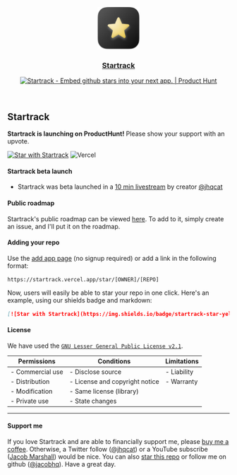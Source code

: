 
<p align="center">
  <a href="https://startrack.vercel.app">
    <img src="./public/logo.png" height="96">
    <h3 align="center">Startrack</h3>
  </a>
</p>

<p align="center">
  <a href="https://www.producthunt.com/posts/startrack?utm_source=badge-featured&utm_medium=badge&utm_souce=badge-startrack" target="_blank"><img src="https://api.producthunt.com/widgets/embed-image/v1/featured.svg?post_id=348459&theme=light" alt="Startrack - Embed&#0032;github&#0032;stars&#0032;into&#0032;your&#0032;next&#0032;app&#0046; | Product Hunt" style="width: 250px; height: 54px;" width="250" height="54" /></a>
</p>

<br />

## Startrack
**Startrack is launching on ProductHunt!** Please show your support with an upvote.


[![Star with Startrack](https://img.shields.io/badge/startrack-star-yellow)](https://startrack.vercel.app/star/jacobhq/startrack)
![Vercel](https://vercelbadge.vercel.app/api/jacobhq/startrack)

#### Startrack beta launch
- Startrack was beta launched in a [10 min livestream](https://www.youtube.com/watch?v=_ymQsetuz_Q) by creator [@jhqcat](https://twitter.com/jhqcat)

#### Public roadmap
Startrack's public roadmap can be viewed [here](https://github.com/users/jacobhq/projects/1). To add to it, simply create an issue, and I'll put it on the roadmap.

#### Adding your repo
Use the [add app page](https://startrack.vercel.app/add-app) (no signup required) or add a link in the following format:
```
https://startrack.vercel.app/star/[OWNER]/[REPO]
```
Now, users will easily be able to star your repo in one click. Here's an example, using our shields badge and markdown:
```md
[![Star with Startrack](https://img.shields.io/badge/startrack-star-yellow)](https://startrack.vercel.app/star/jacobhq/startrack)
```

#### License
We have used the [`GNU Lesser General Public License v2.1`](https://choosealicense.com/licenses/lgpl-2.1/).

| Permissions      | Conditions                     | Limitations            |
|------------------|--------------------------------|------------------------|
| - Commercial use | - Disclose source              | - Liability            |
| - Distribution   | - License and copyright notice | - Warranty             |
| - Modification   | - Same license (library)       |                        |
| - Private use    | - State changes                |                        |

---

#### Support me
If you love Startrack and are able to financially support me, please [buy me a coffee](https://buymeacoffee.com/jem). Otherwise, a Twitter follow ([@jhqcat](https://twitter.com/intent/follow?screen_name=jhqcat)) or a YouTube subscribe ([Jacob Marshall](https://www.youtube.com/channel/UChXCa0OuD-HYr3QAESK434g)) would be nice. You can also [star this repo](https://startrack.vercel.app/star/jacobhq/startrack) or follow me on github ([@jacobhq](https://github.com/jacobhq)). Have a great day.
